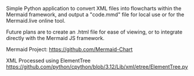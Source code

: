 Simple Python application to convert XML files into flowcharts within the Mermaid framework, and output a "code.mmd" file for local use or for the Mermaid.live online tool.

Future plans are to create an .html file for ease of viewing, or to integrate directly with the Mermaid JS framework.

Mermaid Project:
https://github.com/Mermaid-Chart

XML Processed using ElementTree
https://github.com/python/cpython/blob/3.12/Lib/xml/etree/ElementTree.py
